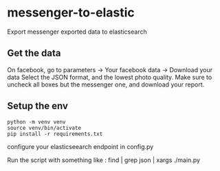 # messenger-to-elastic
Export messenger exported data to elasticsearch

## Get the data

On facebook, go to parameters -> Your facebook data -> Download your data
Select the JSON format, and the lowest photo quality.
Make sure to uncheck all boxes but the messenger one, and download your
report.

## Setup the env

```
python -m venv venv
source venv/bin/activate
pip install -r requirements.txt
```

configure your elasticseearch endpoint in config.py

Run the script with something like :
find <path to extracted data> | grep json | xargs ./main.py
